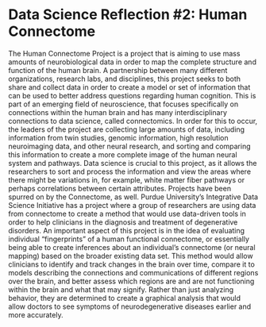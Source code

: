 # Data Science Reflection #2: Human Connectome

The Human Connectome Project is a project that is aiming to use mass amounts of neurobiological data in order to map the complete structure and function of the human brain. A partnership between many different organizations, research labs, and disciplines, this project seeks to both share and collect data in order to create a model or set of information that can be used to better address questions regarding human cognition. This is part of an emerging field of neuroscience, that focuses specifically on connections within the human brain and has many interdisciplinary connections to data science, called connectomics.
In order for this to occur, the leaders of the project are collecting large amounts of data, including information from twin studies, genomic information, high resolution neuroimaging data, and other neural research, and sorting and comparing this information to create a more complete image of the human neural system and pathways. Data science is crucial to this project, as it allows the researchers to sort and process the information and view the areas where there might be variations in, for example, white matter fiber pathways or perhaps correlations between certain attributes. 
Projects have been spurred on by the Connectome, as well. Purdue University’s Integrative Data Science Initiative has a project where a group of researchers are using data from connectome to create a method that would use data-driven tools in order to help clinicians in the diagnosis and treatment of degenerative disorders. An important aspect of this project is in the idea of evaluating individual “fingerprints” of a human functional connectome, or essentially being able to create inferences about an individual’s connectome (or neural mapping) based on the broader existing data set. This method would allow clinicians to identify and track changes in the brain over time, compare it to models describing the connections and communications of different regions over the brain, and better assess which regions are and are not functioning within the brain and what that may signify. Rather than just analyzing behavior, they are determined to create a graphical analysis that would allow doctors to see symptoms of neurodegenerative diseases earlier and more accurately. 

